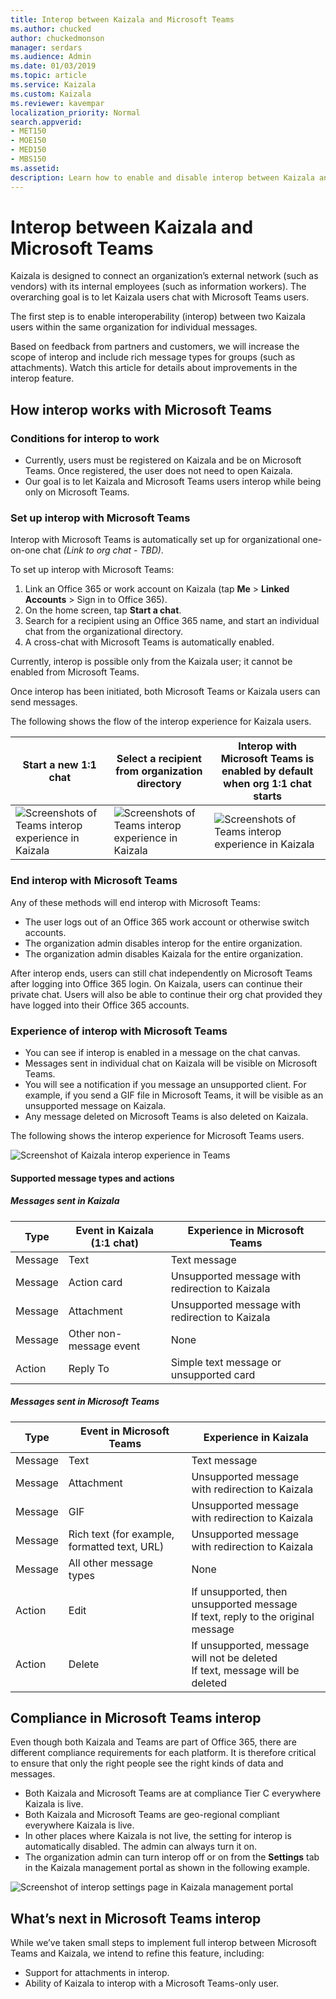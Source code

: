 ```yaml
---
title: Interop between Kaizala and Microsoft Teams
ms.author: chucked
author: chuckedmonson
manager: serdars
ms.audience: Admin
ms.date: 01/03/2019
ms.topic: article
ms.service: Kaizala
ms.custom: Kaizala
ms.reviewer: kavempar
localization_priority: Normal
search.appverid:
- MET150
- MOE150
- MED150
- MBS150
ms.assetid: 
description: Learn how to enable and disable interop between Kaizala and Microsoft Teams.
---
```

# Interop between Kaizala and Microsoft Teams

Kaizala is designed to connect an organization’s external network (such as vendors) with its internal employees (such as information workers). The overarching goal is to let Kaizala users chat with Microsoft Teams users.

The first step is to enable interoperability (interop) between two Kaizala users within the same organization for individual messages.

Based on feedback from partners and customers, we will increase the scope of interop and include rich message types for groups (such as attachments). Watch this article for details about improvements in the interop feature.

## How interop works with Microsoft Teams 

### Conditions for interop to work 

- Currently, users must be registered on Kaizala and be on Microsoft Teams. Once registered, the user does not need to open Kaizala.
- Our goal is to let Kaizala and Microsoft Teams users interop while being only on Microsoft Teams.

### Set up interop with Microsoft Teams   

Interop with Microsoft Teams is automatically set up for organizational one-on-one chat *(Link to org chat - TBD)*.

To set up interop with Microsoft Teams:

1. Link an Office 365 or work account on Kaizala (tap **Me** > **Linked Accounts** > Sign in to Office 365).
2. On the home screen, tap **Start a chat**.
3. Search for a recipient using an Office 365 name, and start an individual chat from the organizational directory.
4. A cross-chat with Microsoft Teams is automatically enabled.

Currently, interop is possible only from the Kaizala user; it cannot be enabled from Microsoft Teams.

Once interop has been initiated, both Microsoft Teams or Kaizala users can send messages.

The following shows the flow of the interop experience for Kaizala users.

|Start a new 1:1 chat  |Select a recipient from organization directory  |Interop with  Microsoft Teams is enabled by default when org 1:1 chat starts  |
|---------|---------|---------|
|![Screenshots of Teams interop experience in Kaizala](media/interop-experience-kaizala-1.png)     |![Screenshots of Teams interop experience in Kaizala](media/interop-experience-kaizala-2.png)         |![Screenshots of Teams interop experience in Kaizala](media/interop-experience-kaizala-3.png)         |

### End interop with Microsoft Teams

Any of these methods will end interop with Microsoft Teams:

- The user logs out of an Office 365 work account or otherwise switch accounts.
- The organization admin disables interop for the entire organization.
- The organization admin disables Kaizala for the entire organization.

After interop ends, users can still chat independently on Microsoft Teams after logging into Office 365 login. On Kaizala, users can continue their private chat. Users will also be able to continue their org chat provided they have logged into their Office 365 accounts.

### Experience of interop with Microsoft Teams 

- You can see if interop is enabled in a message on the chat canvas.
- Messages sent in individual chat on Kaizala will be visible on Microsoft Teams.
- You will see a notification if you message an unsupported client. For example, if you send a GIF file in Microsoft Teams, it will be visible as an unsupported message on Kaizala.
- Any message deleted on Microsoft Teams is also deleted on Kaizala.

The following shows the interop experience for Microsoft Teams users.

![Screenshot of Kaizala interop experience in Teams](media/interop-experience-teams.png)

#### Supported message types and actions

##### Messages sent in Kaizala

|Type        |Event in Kaizala (1:1 chat) |Experience in Microsoft Teams  |
|------------|---------|---------|
|Message     |Text     |Text message        |
|Message     |Action card        |Unsupported message with redirection to Kaizala |
|Message     |Attachment         |Unsupported message with redirection to Kaizala  |
|Message     |Other non-message event         |None         |
|Action      |Reply To         |Simple text message or unsupported card |

##### Messages sent in Microsoft Teams

|Type        |Event in Microsoft Teams |Experience in Kaizala  |
|------------|---------|---------|
|Message     |Text     |Text message        |
|Message     |Attachment        |Unsupported message with redirection to Kaizala |
|Message     |GIF         |Unsupported message with redirection to Kaizala  |
|Message     |Rich text (for example, formatted text, URL)         |Unsupported message with redirection to Kaizala |
|Message     |All other message types         |None         |
|Action      |Edit         |If unsupported, then unsupported message <br> If text, reply to the original message |
|Action      |Delete         |If unsupported, message will not be deleted <br> If text, message will be deleted |

## Compliance in Microsoft Teams interop

Even though both Kaizala and Teams are part of Office 365, there are different compliance requirements for each platform. It is therefore critical to ensure that only the right people see the right kinds of data and messages.

- Both Kaizala and Microsoft Teams are at compliance Tier C everywhere Kaizala is live.
- Both Kaizala and Microsoft Teams are geo-regional compliant everywhere Kaizala is live.
- In other places where Kaizala is not live, the setting for interop is automatically disabled. The admin can always turn it on.
- The organization admin can turn interop off or on from the **Settings** tab in the Kaizala management portal as shown in the following example.

![Screenshot of interop settings page in Kaizala management portal](media/interop-settings-teams.png)

## What’s next in Microsoft Teams interop

While we’ve taken small steps to implement full interop between Microsoft Teams and Kaizala, we intend to refine this feature, including:

- Support for attachments in interop.
- Ability of Kaizala to interop with a Microsoft Teams-only user.



